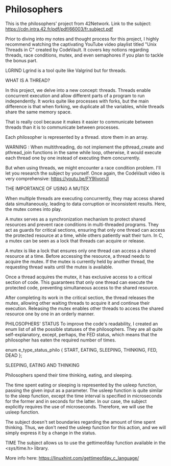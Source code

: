 # Philosophers

This is the philosophers' project from 42Network.
Link to the subject: https://cdn.intra.42.fr/pdf/pdf/66003/fr.subject.pdf

Prior to diving into my notes and thought process for this project, I highly recommend watching the captivating YouTube video playlist titled "Unix Threads in C" created by CodeVault. It covers key notions regarding threads, race conditions, mutex, and even semaphores if you plan to tackle the bonus part.

LGRIND
Lgrind is a tool quite like Valgrind but for threads.

WHAT IS A THREAD?

In this project, we delve into a new concept: threads. 
Threads enable concurrent execution and allow different parts of a program to run independently. It works quite like processes with forks, but the main difference is that when forking, we duplicate all the variables, while threads share the same memory space.

That is really cool because it makes it easier to communicate between threads than it is to communicate between processes.

Each philosopher is represented by a thread. 
store them in an array. 

WARNING : When multithreading, do not implement the pthread_create and pthread_join functions in the same while loop, otherwise, it would execute each thread one by one instead of executing them concurrently.

But when using threads, we might encounter a race condition problem. I'll let you research the subject by yourself. Once again, the CodeVault video is very comprehensive: https://youtu.be/FY9livorrJI

THE IMPORTANCE OF USING A MUTEX

When multiple threads are executing concurrently, they may access shared data simultaneously, leading to data corruption or inconsistent results. Here, the mutex comes into play.

A mutex serves as a synchronization mechanism to protect shared resources and prevent race conditions in multi-threaded programs. They act as guards for critical sections, ensuring that only one thread can access the protected resource at a time, while others patiently wait their turn. In C, a mutex can be seen as a lock that threads can acquire or release.

A mutex is like a lock that ensures only one thread can access a shared resource at a time. Before accessing the resource, a thread needs to acquire the mutex. If the mutex is currently held by another thread, the requesting thread waits until the mutex is available.

Once a thread acquires the mutex, it has exclusive access to a critical section of code. This guarantees that only one thread can execute the protected code, preventing simultaneous access to the shared resource.

After completing its work in the critical section, the thread releases the mutex, allowing other waiting threads to acquire it and continue their execution. Releasing the mutex enables other threads to access the shared resource one by one in an orderly manner.

PHILOSOPHERS' STATUS
To improve the code's readability, I created an enum list of all the possible statuses of the philosophers. They are all quite self-explanatory, except, perhaps, the FED status, which means that the philosopher has eaten the required number of times.

enum e_type_status_philo
{
START,
EATING,
SLEEPING,
THINKING,
FED,
DEAD
};

SLEEPING, EATING AND THINKING

Philosophers spend their time thinking, eating, and sleeping.

The time spent eating or sleeping is represented by the usleep function, passing the given input as a parameter. The usleep function is quite similar to the sleep function, except the time interval is specified in microseconds for the former and in seconds for the latter. In our case, the subject explicitly requires the use of microseconds. Therefore, we will use the usleep function.

The subject doesn't set boundaries regarding the amount of time spent thinking. Thus, we don't need the usleep function for this action, and we will simply express it by a change in the status.

TIME
The subject allows us to use the gettimeofday function available in the <sys/time.h> library.

More info here: https://linuxhint.com/gettimeofday_c_language/